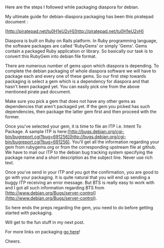 
Here are the steps I followed while  packaging diaspora for debian.

My ultimate guide for debian-diaspora packaging has been this piratepad document :

[http://piratepad.net/tu0H1eU2vH](http://piratepad.net/tu0H1eU2vH)  

Diaspora is built on Ruby on Rails platform. In Ruby programming language, the software packages are called 'RubyGems' or simply 'Gems'. Gems contain a packaged Ruby application or library. So basically our task is to convert this RubyGem into debian file format.

There are numerous number of gems upon which diaspora is depending. To complete the debian packaging of whole diaspora software we will have to package each and every one of these gems. So our first step towards packaging is select a gem which is a dependency for diaspora and that hasn't been packaged yet. You can easily pick one from the above mentioned pirate pad document.

 Make sure you pick a gem that does not have any other gems as dependencies that aren't packaged yet. If  the gem you picked has such dependencies, then package the latter gem first and then proceed with the former. 

Once you've selected your gem, it is time to file an ITP i.e. Intent To Package. A sample ITP is here:[http://bugs.debian.org/cgi-bin/bugreport.cgi?bug=691256](http://bugs.debian.org/cgi-bin/bugreport.cgi?bug=691256). You'll get all the information regarding your gem from rubygems.org or from the corresponding upstream file at github. We have to mail our ITP to the debian bug tracking system specifying the package name and a short description as the subject line. Never use rich text.

Once you've send in your ITP and you got the confirmation, you are good to go with your packaging. It is quite natural that you will end up sending a buggy ITP receiving an error message. But BTS is really easy to work with and I got all such information regarding BTS from [http://www.debian.org/Bugs/server-control](http://www.debian.org/Bugs/server-control).

So here ends the preps regarding the gem, you need to do before getting started with packaging.

Will get to the fun stuff in my next post.

For more links on packaging [go here](http://resident.dyndns.info/content/wordpress/?p=282 "Nadir's blog")!

Cheers.
